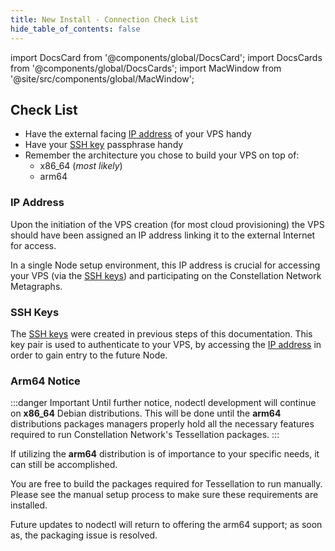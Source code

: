 ```yaml
---
title: New Install - Connection Check List
hide_table_of_contents: false
---
```

<intro-end />

import DocsCard from '@components/global/DocsCard';
import DocsCards from '@components/global/DocsCards';
import MacWindow from '@site/src/components/global/MacWindow';

<head>
  <title>MainNet 2.0 Automation with nodectl</title>
  <meta
    name="description"
    content="nodectl installation of new Node"
  />
</head>

## Check List
 - Have the external facing [IP address](#ip-address) of your VPS handy
 - Have your [SSH key](#ssh-keys) passphrase handy
 - Remember the architecture you chose to build your VPS on top of:
   - x86_64 (*most likely*)
   - arm64

### IP Address

Upon the initiation of the VPS creation (for most cloud provisioning) the VPS should have been assigned an IP address linking it to the external Internet for access. 

In a single Node setup environment, this IP address is crucial for accessing your VPS (via  the [SSH keys](#ssh-keys)) and participating on the Constellation Network Metagraphs.

### SSH Keys

The [SSH keys](/validate/validator/ssh-keys) were created in previous steps of this documentation.  This key pair is used to authenticate to your VPS, by accessing the [IP address](#ip-address) in order to gain entry to the future Node.

### Arm64 Notice

:::danger Important
Until further notice, nodectl development will continue on **x86_64** Debian distributions.  This will be done until the **arm64** distributions packages managers properly hold all the necessary features required to run Constellation Network's Tessellation packages.
:::

If utilizing the **arm64** distribution is of importance to your specific needs, it can still be accomplished. 

You are free to build the packages required for Tessellation to run manually.  Please see the manual setup process to make sure these requirements are installed.  

Future updates to nodectl will return to offering the arm64 support; as soon as, the packaging issue is resolved.  